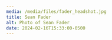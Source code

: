 ```yaml
---
media: /media/files/fader_headshot.jpg
title: Sean Fader
alt: Photo of Sean Fader
date: 2024-02-16T15:33:00-0500
---
```

